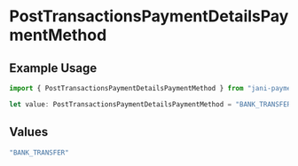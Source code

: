 # PostTransactionsPaymentDetailsPaymentMethod

## Example Usage

```typescript
import { PostTransactionsPaymentDetailsPaymentMethod } from "jani-payments/models/operations";

let value: PostTransactionsPaymentDetailsPaymentMethod = "BANK_TRANSFER";
```

## Values

```typescript
"BANK_TRANSFER"
```